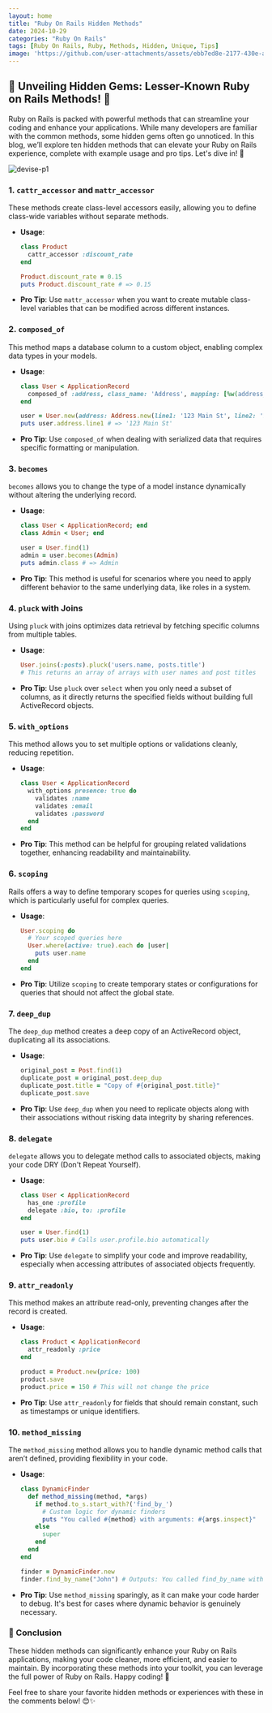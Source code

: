 ```yaml
---
layout: home
title: "Ruby On Rails Hidden Methods"
date: 2024-10-29
categories: "Ruby On Rails"
tags: [Ruby On Rails, Ruby, Methods, Hidden, Unique, Tips]
image: 'https://github.com/user-attachments/assets/ebb7ed8e-2177-430e-a282-030b8d7662e9'
---
```


## 🚀 Unveiling Hidden Gems: Lesser-Known Ruby on Rails Methods! 💎

Ruby on Rails is packed with powerful methods that can streamline your coding and enhance your applications. While many developers are familiar with the common methods, some hidden gems often go unnoticed. In this blog, we’ll explore ten hidden methods that can elevate your Ruby on Rails experience, complete with example usage and pro tips. Let's dive in! 🌊

![devise-p1](https://github.com/user-attachments/assets/ebb7ed8e-2177-430e-a282-030b8d7662e9)

### 1. `cattr_accessor` and `mattr_accessor`
These methods create class-level accessors easily, allowing you to define class-wide variables without separate methods.

- **Usage**:
  ```ruby
  class Product
    cattr_accessor :discount_rate
  end

  Product.discount_rate = 0.15
  puts Product.discount_rate # => 0.15
  ```
  
- **Pro Tip**: Use `mattr_accessor` when you want to create mutable class-level variables that can be modified across different instances.

### 2. `composed_of`
This method maps a database column to a custom object, enabling complex data types in your models.

- **Usage**:
  ```ruby
  class User < ApplicationRecord
    composed_of :address, class_name: 'Address', mapping: [%w(address_line_1 line1), %w(address_line_2 line2)]
  end

  user = User.new(address: Address.new(line1: '123 Main St', line2: 'Apt 4B'))
  puts user.address.line1 # => '123 Main St'
  ```
  
- **Pro Tip**: Use `composed_of` when dealing with serialized data that requires specific formatting or manipulation.

### 3. `becomes`
`becomes` allows you to change the type of a model instance dynamically without altering the underlying record.

- **Usage**:
  ```ruby
  class User < ApplicationRecord; end
  class Admin < User; end

  user = User.find(1)
  admin = user.becomes(Admin)
  puts admin.class # => Admin
  ```
  
- **Pro Tip**: This method is useful for scenarios where you need to apply different behavior to the same underlying data, like roles in a system.

### 4. `pluck` with Joins
Using `pluck` with joins optimizes data retrieval by fetching specific columns from multiple tables.

- **Usage**:
  ```ruby
  User.joins(:posts).pluck('users.name, posts.title')
  # This returns an array of arrays with user names and post titles
  ```
  
- **Pro Tip**: Use `pluck` over `select` when you only need a subset of columns, as it directly returns the specified fields without building full ActiveRecord objects.

### 5. `with_options`
This method allows you to set multiple options or validations cleanly, reducing repetition.

- **Usage**:
  ```ruby
  class User < ApplicationRecord
    with_options presence: true do
      validates :name
      validates :email
      validates :password
    end
  end
  ```
  
- **Pro Tip**: This method can be helpful for grouping related validations together, enhancing readability and maintainability.

### 6. `scoping`
Rails offers a way to define temporary scopes for queries using `scoping`, which is particularly useful for complex queries.

- **Usage**:
  ```ruby
  User.scoping do
    # Your scoped queries here
    User.where(active: true).each do |user|
      puts user.name
    end
  end
  ```
  
- **Pro Tip**: Utilize `scoping` to create temporary states or configurations for queries that should not affect the global state.

### 7. `deep_dup`
The `deep_dup` method creates a deep copy of an ActiveRecord object, duplicating all its associations.

- **Usage**:
  ```ruby
  original_post = Post.find(1)
  duplicate_post = original_post.deep_dup
  duplicate_post.title = "Copy of #{original_post.title}"
  duplicate_post.save
  ```
  
- **Pro Tip**: Use `deep_dup` when you need to replicate objects along with their associations without risking data integrity by sharing references.

### 8. `delegate`
`delegate` allows you to delegate method calls to associated objects, making your code DRY (Don't Repeat Yourself).

- **Usage**:
  ```ruby
  class User < ApplicationRecord
    has_one :profile
    delegate :bio, to: :profile
  end

  user = User.find(1)
  puts user.bio # Calls user.profile.bio automatically
  ```
  
- **Pro Tip**: Use `delegate` to simplify your code and improve readability, especially when accessing attributes of associated objects frequently.

### 9. `attr_readonly`
This method makes an attribute read-only, preventing changes after the record is created.

- **Usage**:
  ```ruby
  class Product < ApplicationRecord
    attr_readonly :price
  end

  product = Product.new(price: 100)
  product.save
  product.price = 150 # This will not change the price
  ```
  
- **Pro Tip**: Use `attr_readonly` for fields that should remain constant, such as timestamps or unique identifiers.

### 10. `method_missing`
The `method_missing` method allows you to handle dynamic method calls that aren’t defined, providing flexibility in your code.

- **Usage**:
  ```ruby
  class DynamicFinder
    def method_missing(method, *args)
      if method.to_s.start_with?('find_by_')
        # Custom logic for dynamic finders
        puts "You called #{method} with arguments: #{args.inspect}"
      else
        super
      end
    end
  end

  finder = DynamicFinder.new
  finder.find_by_name("John") # Outputs: You called find_by_name with arguments: ["John"]
  ```
  
- **Pro Tip**: Use `method_missing` sparingly, as it can make your code harder to debug. It's best for cases where dynamic behavior is genuinely necessary.

### 🌟 Conclusion
These hidden methods can significantly enhance your Ruby on Rails applications, making your code cleaner, more efficient, and easier to maintain. By incorporating these methods into your toolkit, you can leverage the full power of Ruby on Rails. Happy coding! 🎉

Feel free to share your favorite hidden methods or experiences with these in the comments below! 😊✨
